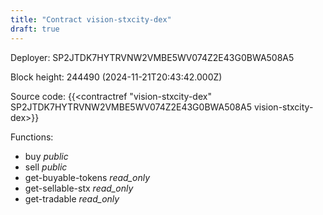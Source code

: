```yaml
---
title: "Contract vision-stxcity-dex"
draft: true
---
```

Deployer: SP2JTDK7HYTRVNW2VMBE5WV074Z2E43G0BWA508A5


 



Block height: 244490 (2024-11-21T20:43:42.000Z)

Source code: {{<contractref "vision-stxcity-dex" SP2JTDK7HYTRVNW2VMBE5WV074Z2E43G0BWA508A5 vision-stxcity-dex>}}

Functions:

* buy _public_
* sell _public_
* get-buyable-tokens _read_only_
* get-sellable-stx _read_only_
* get-tradable _read_only_
